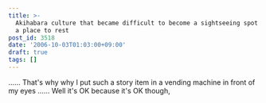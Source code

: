 ```yaml
---
title: >-
  Akihabara culture that became difficult to become a sightseeing spot looks for
  a place to rest
post_id: 3518
date: '2006-10-03T01:03:00+09:00'
draft: true
tags: []
---
```


...... That's why why I put such a story item in a vending machine in front of my eyes ...... Well it's OK because it's OK though,

